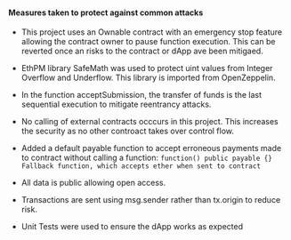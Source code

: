 #### Measures taken to protect against common attacks

- This project uses an Ownable contract with an emergency stop feature allowing the contract owner to pause function execution. This can be reverted once an risks to the contract or dApp ave been mitigaed.

- EthPM library SafeMath was used to protect uint values from Integer Overflow and Underflow. This library is imported from OpenZeppelin.

- In the function acceptSubmission, the transfer of funds is the last sequential execution to mitigate reentrancy attacks.

- No calling of external contracts occcurs in this project. This increases the security as no other controact takes over control flow. 

- Added a default payable function to accept erroneous payments made to contract without calling a function:
```function() public payable {} Fallback function, which accepts ether when sent to contract```

- All data is public allowing open access.
 
- Transactions are sent using msg.sender rather than tx.origin to reduce risk.

- Unit Tests were used to ensure the dApp works as expected




